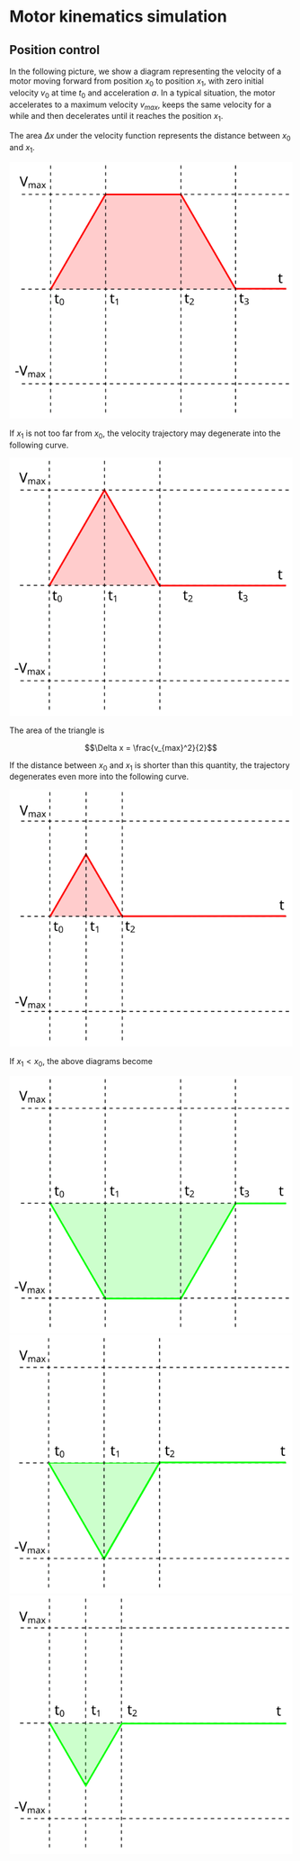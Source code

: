 # Motor kinematics simulation

## Position control

In the following picture, we show a diagram representing the velocity of a motor moving forward from position $x_0$ to position $x_1$, with zero initial velocity $v_0$ at time $t_0$ and acceleration $a$. In a typical situation, the motor accelerates to a maximum velocity $v_{max}$, keeps the same velocity for a while and then decelerates until it reaches the position $x_1$.

The area $\Delta x$ under the velocity function represents the distance between $x_0$ and $x_1$.

<img src="images/forward_1.svg">

If $x_1$ is not too far from $x_0$, the velocity trajectory may degenerate into the following curve.

<img src="images/forward_2.svg">

The area of the triangle is

$$\Delta x = \frac{v_{max}^2}{2}$$

If the distance between $x_0$ and $x_1$ is shorter than this quantity, the trajectory degenerates even more into the following curve.

<img src="images/forward_3.svg">

If $x_1<x_0$, the above diagrams become

<img src="images/reverse_1.svg">
<img src="images/reverse_2.svg">
<img src="images/reverse_3.svg">
